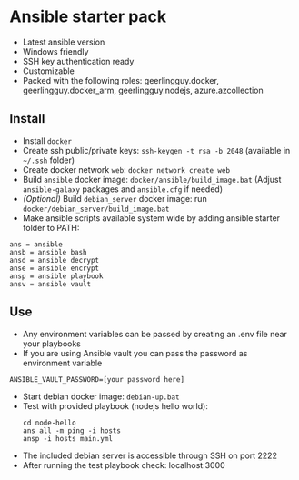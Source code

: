 # Ansible starter pack

- Latest ansible version
- Windows friendly
- SSH key authentication ready
- Customizable
- Packed with the following roles: geerlingguy.docker, geerlingguy.docker_arm, geerlingguy.nodejs, azure.azcollection

## Install

- Install `docker`
- Create ssh public/private keys: `ssh-keygen -t rsa -b 2048` (available in `~/.ssh` folder)
- Create docker network `web`: `docker network create web`
- Build `ansible` docker image: `docker/ansible/build_image.bat` (Adjust `ansible-galaxy` packages and `ansible.cfg` if needed)
- _(Optional)_ Build `debian_server` docker image: run `docker/debian_server/build_image.bat`
- Make ansible scripts available system wide by adding ansible starter folder to PATH:

```
ans = ansible
ansb = ansible bash
ansd = ansible decrypt
anse = ansible encrypt
ansp = ansible playbook
ansv = ansible vault
```

## Use

- Any environment variables can be passed by creating an .env file near your playbooks 
- If you are using Ansible vault you can pass the password as environment variable
```
ANSIBLE_VAULT_PASSWORD=[your password here]
```
- Start debian docker image: `debian-up.bat`
- Test with provided playbook (nodejs hello world):
  ```
  cd node-hello
  ans all -m ping -i hosts
  ansp -i hosts main.yml
  ```
- The included debian server is accessible through SSH on port 2222
- After running the test playbook check: localhost:3000
